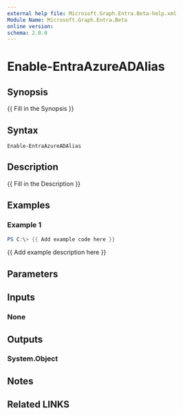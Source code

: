 ```yaml
---
external help file: Microsoft.Graph.Entra.Beta-help.xml
Module Name: Microsoft.Graph.Entra.Beta
online version:
schema: 2.0.0
---
```


# Enable-EntraAzureADAlias

## Synopsis
{{ Fill in the Synopsis }}

## Syntax

```
Enable-EntraAzureADAlias
```

## Description
{{ Fill in the Description }}

## Examples

### Example 1
```powershell
PS C:\> {{ Add example code here }}
```

{{ Add example description here }}

## Parameters

## Inputs

### None

## Outputs

### System.Object
## Notes

## Related LINKS
